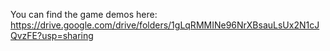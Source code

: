 You can find the game demos here:
https://drive.google.com/drive/folders/1gLqRMMINe96NrXBsauLsUx2N1cJQvzFE?usp=sharing
